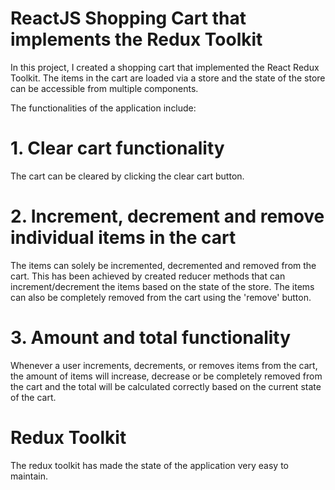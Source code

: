 # ReactJS Shopping Cart that implements the Redux Toolkit

In this project, I created a shopping cart that implemented the React Redux Toolkit. The items in the cart are loaded via a store and the state of the store can be accessible from multiple components.

The functionalities of the application include:

# 1. Clear cart functionality

The cart can be cleared by clicking the clear cart button. 

# 2. Increment, decrement and remove individual items in the cart

The items can solely be incremented, decremented and removed from the cart. This has been achieved by created reducer methods that can increment/decrement the items based on the state of the store. The items can also be completely removed from the cart using the 'remove' button.

# 3. Amount and total functionality

Whenever a user increments, decrements, or removes items from the cart, the amount of items will increase, decrease or be completely removed from the cart and the total will be calculated correctly based on the current state of the cart.

# Redux Toolkit

The redux toolkit has made the state of the application very easy to maintain. 